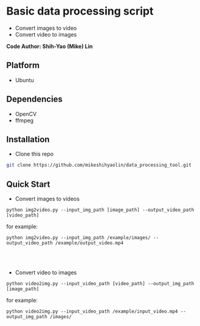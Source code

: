 # Basic data processing script

+ Convert images to video
+ Convert video to images

**Code Author: Shih-Yao (Mike) Lin**


## Platform
+ Ubuntu 

## Dependencies
+ OpenCV
+ ffmpeg

## Installation

* Clone this repo

```bash
git clone https://github.com/mikeshihyaolin/data_processing_tool.git
```

## Quick Start
+ Convert images to videos
```
python img2video.py --input_img_path [image_path] --output_video_path [video_path]
```
for example:
```
python img2video.py --input_img_path /example/images/ --output_video_path /example/output_video.mp4
```
<br/><br/>

+ Convert video to images
```
python video2img.py --input_video_path [video_path] --output_img_path [image_path]  
```
for example:
```
python video2img.py --input_video_path /example/input_video.mp4 --output_img_path /images/ 
```
